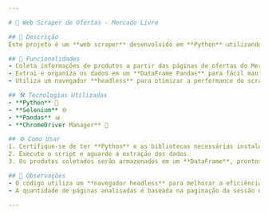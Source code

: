 ```yaml
---

# 🛒 Web Scraper de Ofertas - Mercado Livre  

## 📌 Descrição  
Este projeto é um **web scraper** desenvolvido em **Python** utilizando **Selenium** e **Pandas** para coletar informações sobre produtos em oferta no site **Mercado Livre**. A ferramenta automatiza a extração de dados como nome do produto, preços original e promocional, além da porcentagem de desconto.

## 🚀 Funcionalidades  
- Coleta informações de produtos a partir das páginas de ofertas do Mercado Livre.  
- Extrai e organiza os dados em um **DataFrame Pandas** para fácil manipulação e análise.  
- Utiliza um navegador **headless** para otimizar a performance do scraping.  

## 🛠️ Tecnologias Utilizadas  
- **Python** 🐍  
- **Selenium** 🌐  
- **Pandas** 📊  
- **ChromeDriver Manager** 🚗  

## ⚙️ Como Usar  
1. Certifique-se de ter **Python** e as bibliotecas necessárias instaladas (`pip install -r requirements.txt`).  
2. Execute o script e aguarde a extração dos dados.  
3. Os produtos coletados serão armazenados em um **DataFrame**, prontos para análise.  

## 📌 Observações  
- O código utiliza um **navegador headless** para melhorar a eficiência do scraping.  
- A quantidade de páginas analisadas é baseada na paginação da sessão de ofertas do Mercado Livre.  

---
```

